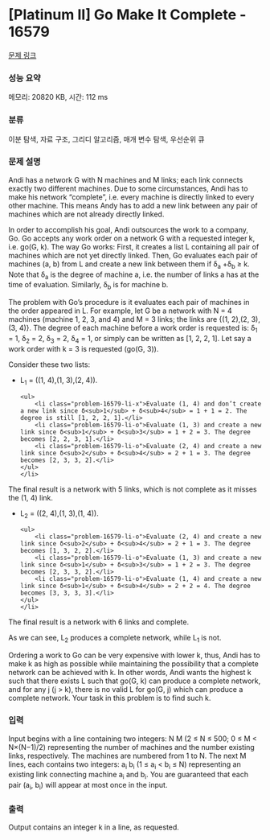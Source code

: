 # [Platinum II] Go Make It Complete - 16579 

[문제 링크](https://www.acmicpc.net/problem/16579) 

### 성능 요약

메모리: 20820 KB, 시간: 112 ms

### 분류

이분 탐색, 자료 구조, 그리디 알고리즘, 매개 변수 탐색, 우선순위 큐

### 문제 설명

<p>Andi has a network G with N machines and M links; each link connects exactly two different machines. Due to some circumstances, Andi has to make his network “complete”, i.e. every machine is directly linked to every other machine. This means Andy has to add a new link between any pair of machines which are not already directly linked.</p>

<p>In order to accomplish his goal, Andi outsources the work to a company, Go. Go accepts any work order on a network G with a requested integer k, i.e. go(G, k). The way Go works: First, it creates a list L containing all pair of machines which are not yet directly linked. Then, Go evaluates each pair of machines (a, b) from L and create a new link between them if δ<sub>a</sub> +δ<sub>b</sub> ≥ k. Note that δ<sub>a</sub> is the degree of machine a, i.e. the number of links a has at the time of evaluation. Similarly, δ<sub>b</sub> is for machine b.</p>

<p>The problem with Go’s procedure is it evaluates each pair of machines in the order appeared in L. For example, let G be a network with N = 4 machines (machine 1, 2, 3, and 4) and M = 3 links; the links are {(1, 2),(2, 3),(3, 4)}. The degree of each machine before a work order is requested is: δ<sub>1</sub> = 1, δ<sub>2</sub> = 2, δ<sub>3</sub> = 2, δ<sub>4</sub> = 1, or simply can be written as [1, 2, 2, 1]. Let say a work order with k = 3 is requested (go(G, 3)).</p>

<p>Consider these two lists:</p>

<ul>
	<li>L<sub>1</sub> = ((1, 4),(1, 3),(2, 4)).

	<ul>
		<li class="problem-16579-li-x">Evaluate (1, 4) and don’t create a new link since δ<sub>1</sub> + δ<sub>4</sub> = 1 + 1 = 2. The degree is still [1, 2, 2, 1].</li>
		<li class="problem-16579-li-o">Evaluate (1, 3) and create a new link since δ<sub>1</sub> + δ<sub>3</sub> = 1 + 2 = 3. The degree becomes [2, 2, 3, 1].</li>
		<li class="problem-16579-li-o">Evaluate (2, 4) and create a new link since δ<sub>2</sub> + δ<sub>4</sub> = 2 + 1 = 3. The degree becomes [2, 3, 3, 2].</li>
	</ul>
	</li>
</ul>

<p>The final result is a network with 5 links, which is not complete as it misses the (1, 4) link.</p>

<ul>
	<li>L<sub>2</sub> = ((2, 4),(1, 3),(1, 4)).

	<ul>
		<li class="problem-16579-li-o">Evaluate (2, 4) and create a new link since δ<sub>2</sub> + δ<sub>4</sub> = 2 + 1 = 3. The degree becomes [1, 3, 2, 2].</li>
		<li class="problem-16579-li-o">Evaluate (1, 3) and create a new link since δ<sub>1</sub> + δ<sub>3</sub> = 1 + 2 = 3. The degree becomes [2, 3, 3, 2].</li>
		<li class="problem-16579-li-o">Evaluate (1, 4) and create a new link since δ<sub>1</sub> + δ<sub>4</sub> = 2 + 2 = 4. The degree becomes [3, 3, 3, 3].</li>
	</ul>
	</li>
</ul>

<p>The final result is a network with 6 links and complete.</p>

<p>As we can see, L<sub>2</sub> produces a complete network, while L<sub>1</sub> is not.</p>

<p>Ordering a work to Go can be very expensive with lower k, thus, Andi has to make k as high as possible while maintaining the possibility that a complete network can be achieved with k. In other words, Andi wants the highest k such that there exists L such that go(G, k) can produce a complete network, and for any j (j > k), there is no valid L for go(G, j) which can produce a complete network. Your task in this problem is to find such k.</p>

### 입력 

 <p>Input begins with a line containing two integers: N M (2 ≤ N ≤ 500; 0 ≤ M < N×(N−1)/2) representing the number of machines and the number existing links, respectively. The machines are numbered from 1 to N. The next M lines, each contains two integers: a<sub>i</sub> b<sub>i</sub> (1 ≤ a<sub>i</sub> < b<sub>i</sub> ≤ N) representing an existing link connecting machine a<sub>i</sub> and b<sub>i</sub>. You are guaranteed that each pair (a<sub>i</sub>, b<sub>i</sub>) will appear at most once in the input.</p>

### 출력 

 <p>Output contains an integer k in a line, as requested.</p>

